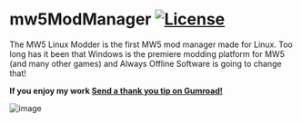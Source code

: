 # mw5ModManager   [![License](https://img.shields.io/badge/License-GPLv2-green)](#license)
The MW5 Linux Modder is the first MW5 mod manager made for Linux. Too long has it been that Windows is the premiere modding platform for MW5 (and many other games) and Always Offline Software is going to change that!

<dl>
  <b>If you enjoy my work  <a class="gumroad-button" href="https://alwaysoffline.gumroad.com/l/Thanks" data-gumroad-overlay-checkout="true">Send a thank you tip on Gumroad!</a></b>
</dl>

![image](https://github.com/AlwaysOfflineSoftware/mw5ModManager/assets/9456373/0f7cbd24-b304-41ba-adc4-3f078e365455)


